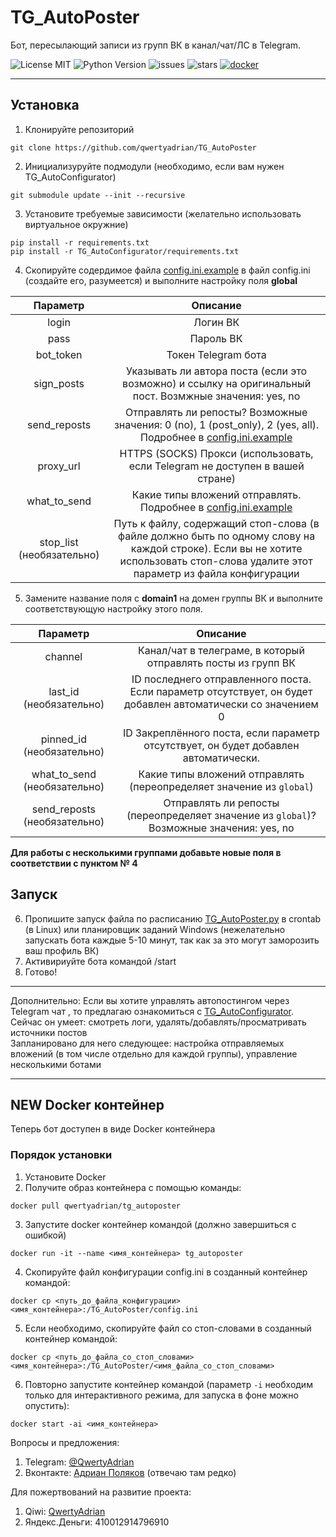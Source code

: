 # TG_AutoPoster 
Бот, пересылающий записи из групп ВК в канал/чат/ЛС в Telegram.

![License MIT](https://img.shields.io/github/license/qwertyadrian/TG_AutoPoster.svg) ![Python Version](https://img.shields.io/badge/python-3.5%2B-orange.svg)
![issues](https://img.shields.io/github/issues/qwertyadrian/TG_AutoPoster.svg) ![stars](https://img.shields.io/github/stars/qwertyadrian/TG_AutoPoster.svg)
[![docker](https://img.shields.io/badge/docker%20image-tg__autoposter-FF9900)](https://hub.docker.com/repository/docker/qwertyadrian/tg_autoposter)
***
## Установка
1. Клонируйте репозиторий
```shell script
git clone https://github.com/qwertyadrian/TG_AutoPoster
```
2. Инициализуруйте подмодули (необходимо, если вам нужен TG_AutoConfigurator)
```shell script
git submodule update --init --recursive
```
3. Установите требуемые зависимости (желательно использовать виртуальное окружние)
```shell script
pip install -r requirements.txt
pip install -r TG_AutoConfigurator/requirements.txt
```
4. Скопируйте содердимое файла [config.ini.example](/config.ini.example) в файл config.ini (создайте его, разумеется) и выполните настройку поля **global**

| Параметр      | Описание  |
| :-------------: | :-----:|
| login | Логин ВК |
| pass | Пароль ВК |
| bot_token | Токен Telegram бота |
| sign_posts | Указывать ли автора поста (если это возможно) и ссылку на оригинальный пост. Возмжные значения: yes, no |
| send_reposts | Отправлять ли репосты? Возможные значения: 0 (no), 1 (post_only), 2 (yes, all). Подробнее в [config.ini.example](/config.ini.example) |
| proxy_url | HTTPS (SOCKS) Прокси (использовать, если Telegram не доступен в вашей стране) |
| what_to_send | Какие типы вложений отправлять. Подробнее в [config.ini.example](/config.ini.example) |
| stop_list (необязательно)| Путь к файлу, содержащий стоп-слова (в файле должно быть по одному слову на каждой строке). Если вы не хотите использовать стоп-слова удалите этот параметр из файла конфигурации |
5. Замените название поля с **domain1** на домен группы ВК и выполните соответствующую настройку этого поля.

| Параметр | Описание |
| :------: | :------: |
| channel | Канал/чат в телеграме, в который отправлять посты из групп ВК |
| last_id (необязательно) | ID последнего отправленного поста. Если параметр отсутствует, он будет добавлен автоматически со значением 0 |
| pinned_id (необязательно) | ID Закреплённого поста, если параметр отсутствует, он будет добавлен автоматически. |
| what_to_send (необязательно) | Какие типы вложений отправлять (переопределяет значение из `global`) |
| send_reposts (необязательно) | Отправлять ли репосты (переопределяет значение из `global`)? Возможные значения: yes, no |

**Для работы с несколькими группами добавьте новые поля в соответствии с пунктом № 4**
## Запуск

6. Пропишите запуск файла по расписанию [TG_AutoPoster.py](/TG_AutoPoster.py) в crontab (в Linux) или планировщик заданий Windows (нежелательно запускать бота каждые 5-10 минут, так как за это могут заморозить ваш профиль ВК)
7. Активириуйте бота командой /start
8. Готово!
***
Дополнительно:
Если вы хотите управлять автопостингом через Telegram чат , то предлагаю ознакомиться с [TG_AutoConfigurator](https://github.com/qwertyadrian/TG_AutoConfigurator).  
Сейчас он умеет: смотреть логи, удалять/добавлять/просматривать источники постов  
Запланировано для него следующее: настройка отправляемых вложений (в том числе отдельно для каждой группы), управление несколькими ботами  
***

## NEW Docker контейнер
Теперь бот доступен в виде Docker контейнера
### Порядок установки
1. Установите Docker
2. Получите образ контейнера с помощью команды:
```shell script
docker pull qwertyadrian/tg_autoposter
```
3. Запустите docker контейнер командой (должно завершиться с ошибкой)
```shell script
docker run -it --name <имя_контейнера> tg_autoposter
```
4. Скопируйте файл конфигурации config.ini в созданный контейнер командой:
```shell script
docker cp <путь_до_файла_конфигурации> <имя_контейнера>:/TG_AutoPoster/config.ini
```
5. Если необходимо, скопируйте файл со стоп-словами в созданный контейнер командой:
```shell script
docker cp <путь_до_файла_со_стоп_словами> <имя_контейнера>:/TG_AutoPoster/<имя_файла_со_стоп_словами>
```
6. Повторно запустите контейнер командой (параметр `-i` необходим только для интерактивного режима, для запуска в фоне можно опустить):
```shell script
docker start -ai <имя_контейнера>
```

Вопросы и предложения:
1. Telegram: [@QwertyAdrian](https://tlg.name/QwertyAdrian)
2. Вконтакте: [Адриан Поляков](https://vk.com/qwertyadrian) (отвечаю там редко)

Для пожертвований на развитие проекта:
1. Qiwi: [QwertyAdrian](https://qiwi.com/n/QWERTYADRIAN)
2. Яндекс.Деньги: 410012914796910
